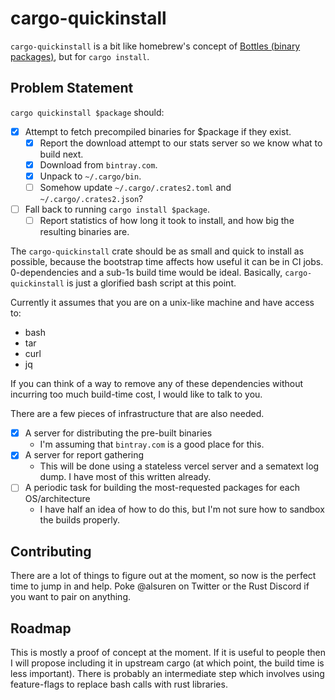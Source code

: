 # cargo-quickinstall

`cargo-quickinstall` is a bit like homebrew's concept of [Bottles (binary packages)](https://docs.brew.sh/Bottles), but for `cargo install`.

## Problem Statement

`cargo quickinstall $package` should:

- [x] Attempt to fetch precompiled binaries for \$package if they exist.
  - [x] Report the download attempt to our stats server so we know what to build next.
  - [x] Download from `bintray.com`.
  - [x] Unpack to `~/.cargo/bin`.
  - [ ] Somehow update `~/.cargo/.crates2.toml` and `~/.cargo/.crates2.json`?
- [ ] Fall back to running `cargo install $package`.
  - [ ] Report statistics of how long it took to install, and how big the resulting binaries are.

The `cargo-quickinstall` crate should be as small and quick to install as possible, because the bootstrap time affects how useful it can be in CI jobs. 0-dependencies and a sub-1s build time would be ideal. Basically, `cargo-quickinstall` is just a glorified bash script at this point.

Currently it assumes that you are on a unix-like machine and have access to:

- bash
- tar
- curl
- jq

If you can think of a way to remove any of these dependencies without incurring too much build-time cost, I would like to talk to you.

There are a few pieces of infrastructure that are also needed.

- [x] A server for distributing the pre-built binaries
  - I'm assuming that `bintray.com` is a good place for this.
- [x] A server for report gathering
  - This will be done using a stateless vercel server and a sematext log dump. I have most of this written already.
- [ ] A periodic task for building the most-requested packages for each OS/architecture
  - I have half an idea of how to do this, but I'm not sure how to sandbox the builds properly.

## Contributing

There are a lot of things to figure out at the moment, so now is the perfect time to jump in and help. Poke @alsuren on Twitter or the Rust Discord if you want to pair on anything.

## Roadmap

This is mostly a proof of concept at the moment. If it is useful to people then I will propose including it in upstream cargo (at which point, the build time is less important). There is probably an intermediate step which involves using feature-flags to replace bash calls with rust libraries.
